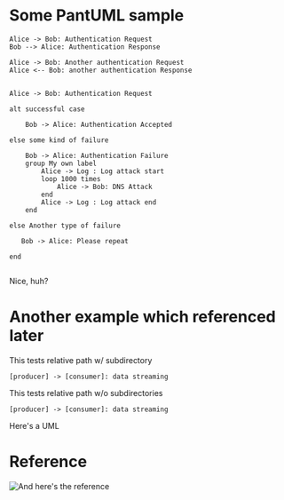 # Some PantUML sample

```plantuml
Alice -> Bob: Authentication Request
Bob --> Alice: Authentication Response

Alice -> Bob: Another authentication Request
Alice <-- Bob: another authentication Response
```

```plantuml

Alice -> Bob: Authentication Request

alt successful case

	Bob -> Alice: Authentication Accepted
	
else some kind of failure

	Bob -> Alice: Authentication Failure
	group My own label
		Alice -> Log : Log attack start
	    loop 1000 times
	        Alice -> Bob: DNS Attack
	    end
		Alice -> Log : Log attack end
	end
	
else Another type of failure

   Bob -> Alice: Please repeat
   
end


```

Nice, huh?

# Another example which referenced later
This tests relative path w/ subdirectory

```{ .plantuml width=60% plantuml-filename=images/example.png }
[producer] -> [consumer]: data streaming
```

This tests relative path w/o subdirectories

```{ .plantuml width=60% plantuml-filename=example.png }
[producer] -> [consumer]: data streaming
```

Here's a UML

# Reference
![And here's the reference](images/example.png)
